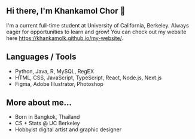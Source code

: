 ## Hi there, I'm Khankamol Chor 👋
I'm a current full-time student at University of California, Berkeley. Always eager for opportunities to learn and grow!
You can check out my website here https://khankamolk.github.io/my-website/.

## Languages / Tools
- Python, Java, R, MySQL, RegEX
- HTML, CSS, JavaScript, TypeScript, React, Node.js, Next.js
- Figma, Adobe Illustrator, Photoshop

## More about me...
- Born in Bangkok, Thailand
- CS + Stats @ UC Berkeley
- Hobbyist digital artist and graphic designer

<!---
Icons from https://github.com/tandpfun/skill-icons

### Languages and Tools:
<img align="left" alt="Python" width="26px" src="https://github.com/tandpfun/skill-icons/raw/main/icons/Python-Dark.svg" />
<img align="left" alt="Java" width="26px" src="https://raw.githubusercontent.com/tandpfun/skill-icons/59059d9d1a2c092696dc66e00931cc1181a4ce1f/icons/Java-Dark.svg" />
<img align="left" alt="R" width="26px" src="https://github.com/tandpfun/skill-icons/raw/main/icons/R-Dark.svg" />
<img align="left" alt="MySQL" width="26px" src="https://github.com/tandpfun/skill-icons/raw/main/icons/MySQL-Dark.svg" />
<img align="left" alt="RegEX" width="26px" src="https://raw.githubusercontent.com/tandpfun/skill-icons/59059d9d1a2c092696dc66e00931cc1181a4ce1f/icons/Regex-Dark.svg" />
<img align="left" alt="HTML5" width="26px" src="https://github.com/tandpfun/skill-icons/raw/main/icons/HTML.svg" />
<img align="left" alt="CSS3" width="26px" src="https://github.com/tandpfun/skill-icons/raw/main/icons/CSS.svg" />
<img align="left" alt="JavaScript" width="26px" src="https://raw.githubusercontent.com/tandpfun/skill-icons/main/icons/JavaScript.svg" />
<img align="left" alt="TypeScript" width="26px" src="https://raw.githubusercontent.com/tandpfun/skill-icons/main/icons/TypeScript.svg" />
<img align="left" alt="React" width="26px" src="https://github.com/tandpfun/skill-icons/raw/main/icons/React-Dark.svg" />
<img align="left" alt="Node.js" width="26px" src="https://github.com/tandpfun/skill-icons/raw/main/icons/NodeJS-Dark.svg" />
<img align="left" alt="Next.js" width="26px" src="https://github.com/tandpfun/skill-icons/raw/main/icons/NextJS-Dark.svg" />
<img align="left" alt="GitHub" width="26px" src="https://raw.githubusercontent.com/tandpfun/skill-icons/59059d9d1a2c092696dc66e00931cc1181a4ce1f/icons/Github-Dark.svg" />
-->

